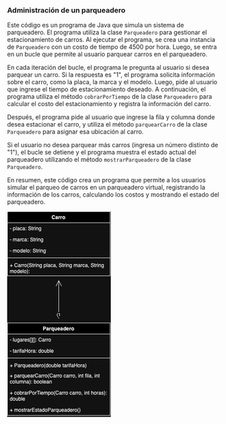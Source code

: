 ### Administración de un parqueadero

Este código es un programa de Java que simula un sistema de parqueadero. El programa utiliza la clase `Parqueadero` para gestionar el estacionamiento de carros. Al ejecutar el programa, se crea una instancia de `Parqueadero` con un costo de tiempo de 4500 por hora. Luego, se entra en un bucle que permite al usuario parquear carros en el parqueadero. 

En cada iteración del bucle, el programa le pregunta al usuario si desea parquear un carro. Si la respuesta es "1", el programa solicita información sobre el carro, como la placa, la marca y el modelo. Luego, pide al usuario que ingrese el tiempo de estacionamiento deseado. A continuación, el programa utiliza el método `cobrarPorTiempo` de la clase `Parqueadero` para calcular el costo del estacionamiento y registra la información del carro.

Después, el programa pide al usuario que ingrese la fila y columna donde desea estacionar el carro, y utiliza el método `parquearCarro` de la clase `Parqueadero` para asignar esa ubicación al carro.

Si el usuario no desea parquear más carros (ingresa un número distinto de "1"), el bucle se detiene y el programa muestra el estado actual del parqueadero utilizando el método `mostrarParqueadero` de la clase `Parqueadero`.

En resumen, este código crea un programa que permite a los usuarios simular el parqueo de carros en un parqueadero virtual, registrando la información de los carros, calculando los costos y mostrando el estado del parqueadero.

![](https://github.com/Jhonro0507/BackendDeepening/blob/main/Workshop1_POO/src/EjercicioParqueadero/Workshop1_POO_EjercicioParqueadero.drawio.png)
